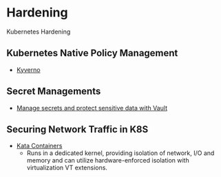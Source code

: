 # Hardening
Kubernetes Hardening

## Kubernetes Native Policy Management
- [Kyverno](https://kyverno.io/)

## Secret Managements
- [Manage secrets and protect sensitive data with Vault](https://www.vaultproject.io/)

## Securing Network Traffic in K8S
- [Kata Containers](https://katacontainers.io/)
  - Runs in a dedicated kernel, providing isolation of network, I/O and memory and can utilize hardware-enforced isolation with virtualization VT extensions.

